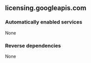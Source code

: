 ## licensing.googleapis.com

### Automatically enabled services

None

### Reverse dependencies

None
